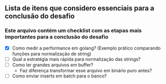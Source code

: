 ## Lista de itens que considero essenciais para a conclusão do desafio

### Este arquivo contém um checklist com as etapas mais importantes para a conclusão do desafio

- [x] Como medir a performance em golang? (Exemplo prático comparando funções para normalização de string)
- [ ] Qual a estratégia mais rápida para normalização das strings?
- [ ] Como ler grandes arquivos em buffer?
    - Faz diferença transformar esse arquivo em binário puro antes?
- [ ] Como enviar inserts em batch para o banco?